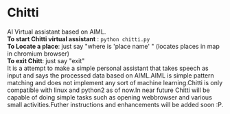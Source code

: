 # Chitti
AI Virtual assistant based on AIML.<br>
**To start Chitti virtual assistant** : `python chitti.py`<br>
**To Locate a place**: just say "where is 'place name' " (locates places in map in chromium browser)<br>
**To exit Chitt**: just say "exit"<br>
It is a attempt to make a simple personal assistant that takes speech as input and says the processed data based on AIML.AIML is simple pattern matching and does not implement any sort of machine learning.Chitti is only compatible with linux and python2 as of now.In near future Chitti will be capable of doing simple tasks such as opening webbrowser and various small activities.Futher instructions and enhancements will be added soon :P.
